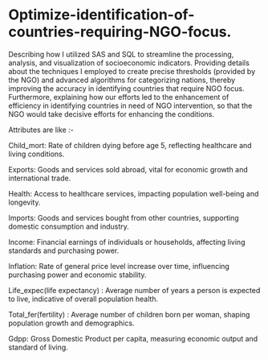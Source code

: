 # Optimize-identification-of-countries-requiring-NGO-focus.

Describing how I utilized SAS and SQL to streamline the processing, analysis, and visualization of socioeconomic indicators. Providing details about the techniques I employed to create precise thresholds (provided by the NGO) and advanced algorithms for categorizing nations, thereby improving the accuracy in identifying countries that require NGO focus. 
Furthermore, explaining how our efforts led to the enhancement of efficiency in identifying countries in need of NGO intervention, so that the NGO would take decisive efforts for enhancing the conditions.

Attributes are like :-

Child_mort: Rate of children dying before age 5, reflecting healthcare and living conditions.

Exports: Goods and services sold abroad, vital for economic growth and international trade.

Health: Access to healthcare services, impacting population well-being and longevity.

Imports: Goods and services bought from other countries, supporting domestic consumption and industry.

Income: Financial earnings of individuals or households, affecting living standards and purchasing power.

Inflation: Rate of general price level increase over time, influencing purchasing power and economic stability.

Life_expec(life expectancy) : Average number of years a person is expected to live, indicative of overall population health.

Total_fer(fertility) : Average number of children born per woman, shaping population growth and demographics.

Gdpp: Gross Domestic Product per capita, measuring economic output and standard of living.








